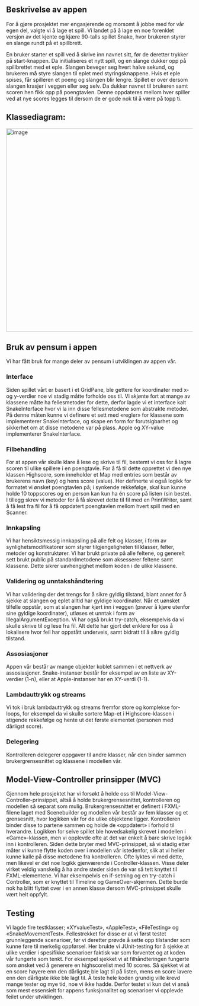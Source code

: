 ## Beskrivelse av appen

For å gjøre prosjektet mer engasjerende og morsomt å jobbe med for vår egen del, valgte vi å lage et spill. Vi landet på å lage en noe forenklet versjon av det kjente og kjære 90-talls spillet Snake, hvor brukeren styrer en slange rundt på et spillbrett. 


En bruker starter et spill ved å skrive inn navnet sitt, før de deretter trykker på start-knappen. Da initialiseres et nytt spill, og en slange dukker opp på spillbrettet med et eple. Slangen beveger seg hvert halve sekund, og brukeren må styre slangen til eplet med styringsknappene. Hvis et eple spises, får spilleren et poeng og slangen blir lengre. Spillet er over dersom slangen krasjer i veggen eller seg selv. Da dukker navnet til brukeren samt scoren hen fikk opp på poengtavlen. Denne oppdateres mellom hver spiller ved at nye scores legges til dersom de er gode nok til å være på topp ti. 


## Klassediagram: 

<img width="549" alt="image" src="https://github.com/user-attachments/assets/14edb91a-6a23-4140-8b5c-5aeac481a463">



## Bruk av pensum i appen

Vi har fått bruk for mange deler av pensum i utviklingen av appen vår.
### Interface
Siden spillet vårt er basert i et GridPane, ble gettere for koordinater med x- og y-verdier noe vi stadig måtte forholde oss til. Vi skjønte fort at mange av klassene måtte ha fellesmetoder for dette, derfor lagde vi et interface kalt SnakeInterface hvor vi la inn disse fellesmetodene som abstrakte metoder. På denne måten kunne vi definere et sett med «regler» for klassene som implementerer SnakeInterface, og skape en form for forutsigbarhet og sikkerhet om at disse metodene var på plass. Apple og XY-value implementerer SnakeInterface. 

### Filbehandling
For at appen vår skulle klare å lese og skrive til fil, bestemt vi oss for å lagre scoren til ulike spillere i en poengtavle. For å få til dette opprettet vi den nye klassen Highscore, som inneholder et Map med entries som består av brukerens navn (key) og hens score (value). Her definerte vi også logikk for formatet vi ønsket poengtavlen på; i synkende rekkefølge, skal kun kunne holde 10 toppscores og en person kan kun ha én score på listen (sin beste). I tillegg skrev vi metoder for å få skrevet dette til fil med en PrintWriter, samt å få lest fra fil for å få oppdatert poengtavlen mellom hvert spill med en Scanner. 

### Innkapsling 
Vi har hensiktsmessig innkapsling på alle felt og klasser, i form av synlighetsmodifikatorer som styrer tilgjengeligheten til klasser, felter, metoder og konstruktører. Vi har brukt private på alle feltene, og generelt sett brukt public på standardmetodene som aksesserer feltene samt klassene. Dette sikrer uavhengighet mellom koden i de ulike klassene. 

### Validering og unntakshåndtering
Vi har validering der det trengs for å sikre gyldig tilstand, blant annet for å sjekke at slangen og eplet alltid har gyldige koordinater. Når et uønsket tilfelle oppstår, som at slangen har kjørt inn i veggen (prøver å kjøre utenfor sine gyldige koordinater), utløses et unntak i form av IllegalArgumentException. Vi har også brukt try-catch, eksempelvis da vi skulle skrive til og lese fra fil. Alt dette har gjort det enklere for oss å lokalisere hvor feil har oppstått underveis, samt bidratt til å sikre gyldig tilstand. 

### Assosiasjoner
Appen vår består av mange objekter koblet sammen i et nettverk av assosiasjoner. Snake-instanser består for eksempel av en liste av XY-verdier (1-n), eller at Apple-instanser har en XY-verdi (1-1).

### Lambdauttrykk og streams
Vi tok i bruk lambdauttrykk og streams fremfor store og komplekse for-loops, for eksempel da vi skulle sortere Map-et i Highscore-klassen i stigende rekkefølge og hente ut det første elementet (personen med dårligst score). 

### Delegering 
Kontrolleren delegerer oppgaver til andre klasser, når den binder sammen brukergrensesnittet og klassene i modellen vår. 


## Model-View-Controller prinsipper (MVC)
Gjennom hele prosjektet har vi forsøkt å holde oss til Model-View-Controller-prinsippet, altså å holde brukergrensesnittet, kontrolleren og modellen så separat som mulig. Brukergrensesnittet er definert i FXML-filene laget med Scenebuilder og modellen vår består av fem klasser og et grensesnitt, hvor logikken vår for de ulike objektene ligger. Kontrolleren binder disse to partene sammen og holde de «oppdatert» i forhold til hverandre. 
Logikken for selve spillet ble hovedsakelig skrevet i modellen i «Game»-klassen, men vi opplevde ofte at det var enkelt å bare skrive logikk inn i kontrolleren. Siden dette bryter med MVC-prinsippet, så vi stadig etter måter vi kunne flytte koden over i modellen vår istedenfor, slik at vi heller kunne kalle på disse metodene fra kontrolleren. Ofte lyktes vi med dette, men likevel er det noe logikk gjenværende i Controller-klassen. Visse deler virket veldig vanskelig å ha andre steder siden de var så tett knyttet til FXML-elementene. Vi har eksempelvis en if-setning og en try-catch i Controller, som er knyttet til Timeline og GameOver-skjermen. Dette burde nok ha blitt flyttet over i en annen klasse dersom MVC-prinsippet skulle vært helt oppfylt. 

## Testing
Vi lagde fire testklasser; «XYvalueTest», «AppleTest», «FileTesting» og «SnakeMovementTest». Fellestrekket for disse er at vi først testet grunnleggende scenarioer, før vi deretter prøvde å sette opp tilstander som kunne føre til merkelig oppførsel. Her brukte vi JUnit-testing for å sjekke at ulike verdier i spesifikke scenarioer faktisk var som forventet og at koden vår fungerte som tenkt. For eksempel sjekket vi at filhåndteringen fungerte som ønsket ved å generere en highscorelist med 10 scores. Så sjekket vi at en score høyere enn den dårligste ble lagt til på listen, mens en score lavere enn den dårligste ikke ble lagt til. Å teste hele koden grundig ville krevd mange tester og mye tid, noe vi ikke hadde. Derfor testet vi kun det vi anså som mest essensielt for appens funksjonalitet og scenarioer vi opplevde feilet under utviklingen. 

